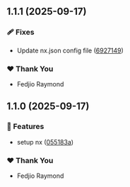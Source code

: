 ## 1.1.1 (2025-09-17)

### 🩹 Fixes

- Update nx.json config file ([6927149](https://github.com/Real-Music/example-one/commit/6927149))

### ❤️ Thank You

- Fedjio Raymond

## 1.1.0 (2025-09-17)

### 🚀 Features

- setup nx ([055183a](https://github.com/Real-Music/example-one/commit/055183a))

### ❤️ Thank You

- Fedjio Raymond